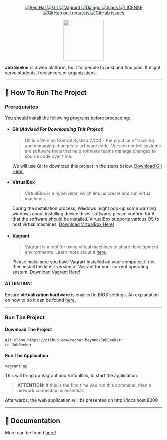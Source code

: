 
<p align="center">
    <a href="https://github.com/redhat-beyond">
        <img alt="Red Hat" src="https://img.shields.io/badge/Red%20Hat-EE0000?style=flat&logo=redhat&logoColor=white">
    </a>
    <a href="https://git-scm.com/">
        <img alt="Git" src="https://img.shields.io/badge/git-%23F05033.svg?style=flat&logo=git&logoColor=white">
    </a>
    <a href="https://www.vagrantup.com/">
        <img alt="Vagrant" src="https://img.shields.io/badge/vagrant-%231563FF.svg?style=flat&logo=vagrant&logoColor=white">
    </a>
    <a href="https://www.djangoproject.com/">
        <img alt="Django" src="https://img.shields.io/badge/django-%23092E20.svg?style=flat&logo=django&logoColor=white">
    </a>
    <a href="https://slack.com/">
        <img alt="Slack" src="https://img.shields.io/badge/Slack-4A154B?style=flat&logo=slack&logoColor=white">
    </a>
    <a href="https://github.com/redhat-beyond/JobSeeker/blob/main/LICENSE">
        <img alt="LICENSE" src="https://img.shields.io/github/license/redhat-beyond/JobSeeker?style=flat">
    </a>
    <a href="https://github.com/redhat-beyond/JobSeeker/pulls">
        <img alt="GitHub pull requests" src="https://img.shields.io/github/issues-pr/redhat-beyond/JobSeeker?style=flat">
    </a>
    <a href="https://github.com/redhat-beyond/JobSeeker/issues">
        <img alt="GitHub issues" src="https://img.shields.io/github/issues/redhat-beyond/JobSeeker?style=flat">
    </a>
</p>

<p align="center">
    <img src='https://svgshare.com/i/fFV.svg' height="130"/>
</p>


**Job Seeker** is a web platform, built for people to post and find jobs.
It might serve students, freelancers or organizations.

---

## :runner: How To Run The Project

### Prerequisites

You should install the following programs before proceeding:

- #### Git (*Advised For Downloading This Project*)
    > Git is a Version Control System (VCS) - the practice of tracking and managing changes to software code. Version control systems are software tools that help software teams manage changes to source code over time.

    We will use Git to download this project in the steps below.
    [Download Git Here!](https://git-scm.com/downloads)

- #### VirtualBox
    > VirtualBox is a hypervisor, which lets us create and run virtual machines.

    During the installation process, Windows might pop-up some warning windows about installing device driver software, please confirm for it that the software should be installed.
    VirtualBox supports various OS to host virtual machines.
    [Download VirtualBox Here!](https://www.virtualbox.org/wiki/Downloads)

- #### Vagrant
    > Vagrant is a tool for using virtual machines to share development environments.
    > Learn more about it [here](https://www.vagrantup.com/).
    
    Please make sure you have Vagrant installed on your computer, if not then install the latest version of Vagrant for your current operating system.
    [Download Vagrant Here!](https://www.vagrantup.com/downloads)

#### **ATTENTION:**
Ensure **virtualization hardware** is enabled in BIOS settings. An explanation on how to do it can be found [here](https://www.virtualmetric.com/blog/how-to-enable-hardware-virtualization).

---

### Run The Project

#### Download The Project
```sh
git clone https://github.com/redhat-beyond/JobSeeker
cd JobSeeker
``` 

#### Run The Application
```sh
vagrant up
```
This will bring up Vagrant and Virtualbox, to start the application.
> **ATTENTION:** If this is the first time you run this command, then a network connection is essential.

Afterwards, the web application will be presented on http://localhost:8000

---

## :memo: Documentation
More can be found [here!](docs)

